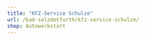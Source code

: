 ```yaml
---
title: "KFZ-Service Schulze"
url: /bad-salzdetfurth/kfz-service-schulze/
shop: Autowerkstatt
---
```

